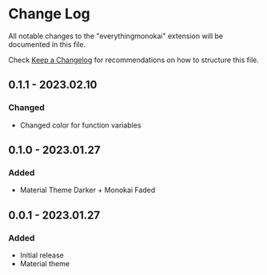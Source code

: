 # Change Log

All notable changes to the "everythingmonokai" extension will be documented in this file.

Check [Keep a Changelog](http://keepachangelog.com/) for recommendations on how to structure this file.

## 0.1.1 - 2023.02.10
### Changed
* Changed color for function variables
## 0.1.0 - 2023.01.27
### Added
* Material Theme Darker + Monokai Faded
## 0.0.1 - 2023.01.27
### Added
* Initial release
* Material theme